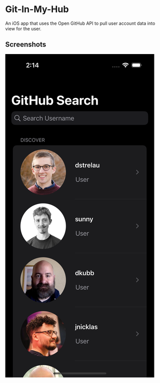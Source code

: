 # Git-In-My-Hub
An iOS app that uses the Open GitHub API to pull user account data into view for the user.

## Screenshots

![home view screenshot](homeview.png)
